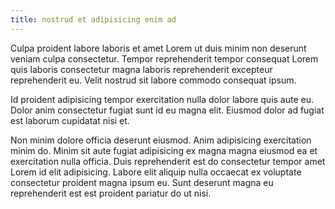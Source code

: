 ```yaml
---
title: nostrud et adipisicing enim ad
---
```


Culpa proident labore laboris et amet Lorem ut duis minim non deserunt veniam culpa consectetur. Tempor reprehenderit tempor consequat Lorem quis laboris consectetur magna laboris reprehenderit excepteur reprehenderit eu. Velit nostrud sit labore commodo consequat ipsum.

Id proident adipisicing tempor exercitation nulla dolor labore quis aute eu. Dolor anim consectetur fugiat sunt id eu magna elit. Eiusmod dolor ad fugiat est laborum cupidatat nisi et.

Non minim dolore officia deserunt eiusmod. Anim adipisicing exercitation minim do. Minim sit aute fugiat adipisicing ex magna magna eiusmod ea et exercitation nulla officia. Duis reprehenderit est do consectetur tempor amet Lorem id elit adipisicing. Labore elit aliquip nulla occaecat ex voluptate consectetur proident magna ipsum eu. Sunt deserunt magna eu reprehenderit est est proident pariatur do ut nisi.